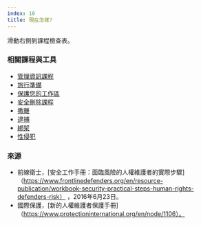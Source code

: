 ```yaml
---
index: 10
title: 現在怎樣?
---
```

滑動右側到課程檢查表。

### 相關課程與工具

*   [管理資訊課程](umbrella://lesson/managing-information)
*   [旅行準備](umbrella://lesson/backing-up)
*   [保護您的工作區](umbrella://lesson/protect-your-workspace)
*   [安全刪除課程](umbrella://lesson/backing-up)
*   [撒離](umbrella://lesson/evacuation)
*   [逮捕](umbrella://lesson/arrests)
*   [綁架](umbrella://lesson/kidnapping)
*   [性侵犯](umbrella://lesson/sexual-assault)

### 來源

* 前線衛士，[安全工作手冊：面臨風險的人權維護者的實際步驟]（https://www.frontlinedefenders.org/en/resource-publication/workbook-security-practical-steps-human-rights-defenders-risk） ，2016年6月23日。
*  國際保護，[新的人權維護者保護手冊]（https://www.protectioninternational.org/en/node/1106）。